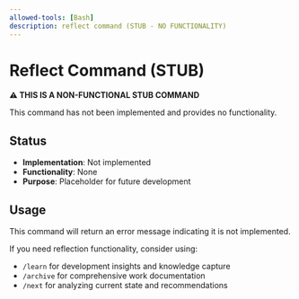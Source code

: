 ```yaml
---
allowed-tools: [Bash]
description: reflect command (STUB - NO FUNCTIONALITY)
---
```


# Reflect Command (STUB)

**⚠️ THIS IS A NON-FUNCTIONAL STUB COMMAND**

This command has not been implemented and provides no functionality.

## Status
- **Implementation**: Not implemented
- **Functionality**: None
- **Purpose**: Placeholder for future development

## Usage
This command will return an error message indicating it is not implemented.

If you need reflection functionality, consider using:
- `/learn` for development insights and knowledge capture
- `/archive` for comprehensive work documentation
- `/next` for analyzing current state and recommendations
